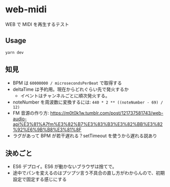 # web-midi

WEB で MIDI を再生するテスト

## Usage

```
yarn dev
```

## 知見

- BPM は `60000000 / microsecondsPerBeat` で取得する
- deltaTime は予約用。現在からどれぐらい先で発火するか
  - イベントはチャンネルごとに順次発火する。
- noteNumber を周波数に変換するには: `440 * 2 ** ((noteNumber - 69) / 12)`
- FM 音源の作り方: https://m0t0k1w.tumblr.com/post/121737581743/web-audio-api%E3%81%A7fm%E3%82%B7%E3%83%B3%E3%82%BB%E3%82%92%E6%9B%B8%E3%81%8F
- ラグがあって BPM が若干遅れる？setTimeout を使うから遅れる説あり

## 決めごと

- ES6 デプロイ。ES6 が動かないブラウザは捨てで。
- 途中でパンを変えるのはプツプツ言う不具合の直し方がわからんので、初期設定で固定する感じにする

